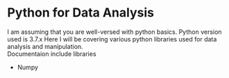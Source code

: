 # Python for Data Analysis
I am assuming that you are well-versed with python basics.
Python version used is 3.7.x
Here I will be covering various python libraries used for data analysis and manipulation.  
Documentaion include libraries
* Numpy
